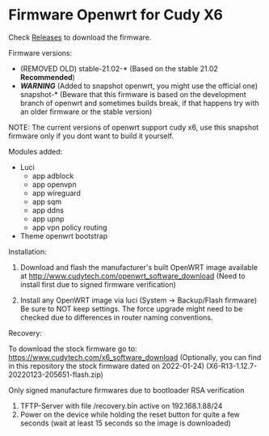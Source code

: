 # Firmware Openwrt for Cudy X6

Check [Releases](https://github.com/julyworlds/openwrt-cudy-x6-firmware/releases) to download the firmware.

Firmware versions:
- (REMOVED OLD) stable-21.02-* (Based on the stable 21.02 **Recommended**)
- ***WARNING*** (Added to snapshot openwrt, you might use the official one) snapshot-* (Beware that this firmware is based on the development branch of openwrt and sometimes builds break, if that happens try with an older firmware or the stable version)

NOTE: The current versions of openwrt support cudy x6, use this snapshot firmware only if you dont want to build it yourself.

Modules added:
- Luci
  - app adblock
  - app openvpn
  - app wireguard
  - app sqm
  - app ddns
  - app upnp
  - app vpn policy routing
- Theme openwrt bootstrap

Installation:

1. Download and flash the manufacturer's built OpenWRT image available at
http://www.cudytech.com/openwrt_software_download
(Need to install first due to signed firmware verification)

2. Install any OpenWRT image via luci (System -> Backup/Flash firmware)
Be sure to NOT keep settings. The force upgrade might need to be checked
due to differences in router naming conventions.

Recovery:

To download the stock firmware go to: https://www.cudytech.com/x6_software_download
(Optionally, you can find in this repository the stock firmware dated on 2022-01-24) (X6-R13-1.12.7-20220123-205651-flash.zip)

Only signed manufacture firmwares due to bootloader RSA verification

1. TFTP-Server with file /recovery.bin active on 192.168.1.88/24
2. Power on the device while holding the reset button for quite a few seconds (wait at least 15 seconds so the image is downloaded)
